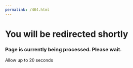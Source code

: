 ```yaml
---
permalink: /404.html
---
```

<meta http-equiv="refresh" content="20;url=index.html" >
<h1>You will be redirected shortly</h1>
<h3>Page is currently being processed. Please wait.</h3>
<p>Allow up to 20 seconds</p>
